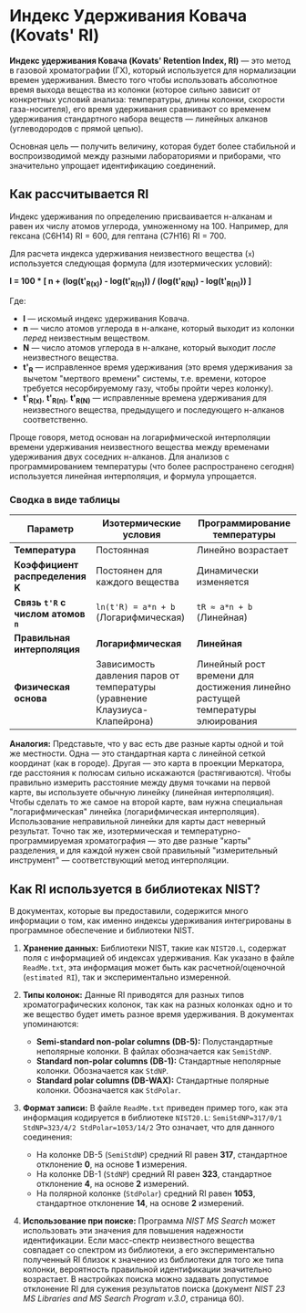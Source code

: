 # Индекс Удерживания Ковача (Kovats' RI)

**Индекс удерживания Ковача (Kovats' Retention Index, RI)** — это метод в газовой хроматографии (ГХ), который используется для нормализации времен удерживания. Вместо того чтобы использовать абсолютное время выхода вещества из колонки (которое сильно зависит от конкретных условий анализа: температуры, длины колонки, скорости газа-носителя), его время удерживания сравнивают со временем удерживания стандартного набора веществ — линейных алканов (углеводородов с прямой цепью).

Основная цель — получить величину, которая будет более стабильной и воспроизводимой между разными лабораториями и приборами, что значительно упрощает идентификацию соединений.

## Как рассчитывается RI

Индекс удерживания по определению присваивается н-алканам и равен их числу атомов углерода, умноженному на 100. Например, для гексана (C6H14) RI = 600, для гептана (C7H16) RI = 700.

Для расчета индекса удерживания неизвестного вещества (`x`) используется следующая формула (для изотермических условий):

**I = 100 * [ n + (log(t'<sub>R(x)</sub>) - log(t'<sub>R(n)</sub>)) / (log(t'<sub>R(N)</sub>) - log(t'<sub>R(n)</sub>)) ]**

Где:
*   **I** — искомый индекс удерживания Ковача.
*   **n** — число атомов углерода в н-алкане, который выходит из колонки *перед* неизвестным веществом.
*   **N** — число атомов углерода в н-алкане, который выходит *после* неизвестного вещества.
*   **t'<sub>R</sub>** — исправленное время удерживания (это время удерживания за вычетом "мертвого времени" системы, т.е. времени, которое требуется несорбируемому газу, чтобы пройти через колонку).
*   **t'<sub>R(x)</sub>**, **t'<sub>R(n)</sub>**, **t'<sub>R(N)</sub>** — исправленные времена удерживания для неизвестного вещества, предыдущего и последующего н-алканов соответственно.

Проще говоря, метод основан на логарифмической интерполяции времени удерживания неизвестного вещества между временами удерживания двух соседних н-алканов. Для анализов с программированием температуры (что более распространено сегодня) используется линейная интерполяция, и формула упрощается.

### Сводка в виде таблицы

| Параметр                            | Изотермические условия                                                     | Программирование температуры                                                  |
| ----------------------------------- | -------------------------------------------------------------------------- | ----------------------------------------------------------------------------- |
| **Температура**                     | Постоянная                                                                 | Линейно возрастает                                                            |
| **Коэффициент распределения K**     | Постоянен для каждого вещества                                             | Динамически изменяется                                                        |
| **Связь `t'R` с числом атомов `n`** | `ln(t'R) = a*n + b` (Логарифмическая)                                      | `tR ≈ a*n + b` (Линейная)                                                     |
| **Правильная интерполяция**         | **Логарифмическая**                                                        | **Линейная**                                                                  |
| **Физическая основа**               | Зависимость давления паров от температуры (уравнение Клаузиуса-Клапейрона) | Линейный рост времени для достижения линейно растущей температуры элюирования |

**Аналогия:** Представьте, что у вас есть две разные карты одной и той же местности. Одна — это стандартная карта с линейной сеткой координат (как в городе). Другая — это карта в проекции Меркатора, где расстояния к полюсам сильно искажаются (растягиваются). Чтобы правильно измерить расстояние между двумя точками на первой карте, вы используете обычную линейку (линейная интерполяция). Чтобы сделать то же самое на второй карте, вам нужна специальная "логарифмическая" линейка (логарифмическая интерполяция). Использование неправильной линейки для карты даст неверный результат. Точно так же, изотермическая и температурно-программируемая хроматография — это две разные "карты" разделения, и для каждой нужен свой правильный "измерительный инструмент" — соответствующий метод интерполяции.

## Как RI используется в библиотеках NIST?

В документах, которые вы предоставили, содержится много информации о том, как именно индексы удерживания интегрированы в программное обеспечение и библиотеки NIST.

1.  **Хранение данных:** Библиотеки NIST, такие как `NIST20.L`, содержат поля с информацией об индексах удерживания. Как указано в файле `ReadMe.txt`, эта информация может быть как расчетной/оценочной (`estimated RI`), так и экспериментально измеренной.

2.  **Типы колонок:** Данные RI приводятся для разных типов хроматографических колонок, так как на разных колонках одно и то же вещество будет иметь разное время удерживания. В документах упоминаются:
    *   **Semi-standard non-polar columns (DB-5):** Полустандартные неполярные колонки. В файлах обозначается как `SemiStdNP`.
    *   **Standard non-polar columns (DB-1):** Стандартные неполярные колонки. Обозначается как `StdNP`.
    *   **Standard polar columns (DB-WAX):** Стандартные полярные колонки. Обозначается как `StdPolar`.

3.  **Формат записи:** В файле `ReadMe.txt` приведен пример того, как эта информация кодируется в библиотеке `NIST20.L`:
    `SemiStdNP=317/0/1 StdNP=323/4/2 StdPolar=1053/14/2`
    Это означает, что для данного соединения:
    *   На колонке DB-5 (`SemiStdNP`) средний RI равен **317**, стандартное отклонение **0**, на основе **1** измерения.
    *   На колонке DB-1 (`StdNP`) средний RI равен **323**, стандартное отклонение **4**, на основе **2** измерений.
    *   На полярной колонке (`StdPolar`) средний RI равен **1053**, стандартное отклонение **14**, на основе **2** измерений.

4.  **Использование при поиске:** Программа *NIST MS Search* может использовать эти значения для повышения надежности идентификации. Если масс-спектр неизвестного вещества совпадает со спектром из библиотеки, а его экспериментально полученный RI близок к значению из библиотеки для того же типа колонки, вероятность правильной идентификации значительно возрастает. В настройках поиска можно задавать допустимое отклонение RI для сужения результатов поиска (документ *NIST 23 MS Libraries and MS Search Program v.3.0*, страница 60).
